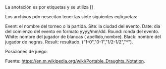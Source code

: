 La anotación es por etiquetas y se utiliza [] 
  
Los archivos pdn nesecitan tener las siete siguientes eqtiquetas: 
 
Event: el nombre del torneo o la partida. 
Site: la ciudad del evento. 
Date: dia del comienzo del evento en formato yyyy/mm/dd. 
Round: ronda del evento. 
White: nombre del jugador de blancas ( apellido,nombre). 
Black: nombre del jugador de negras. 
Result: resultado. ("1-0","0-1","1/2-1/2","*").

Posiciones de juego: 


  
Fuente: https://en.m.wikipedia.org/wiki/Portable_Draughts_Notation.  

